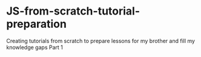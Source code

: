 # JS-from-scratch-tutorial-preparation
Creating tutorials from scratch to prepare lessons for my brother and fill my knowledge gaps
Part 1
